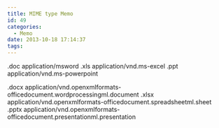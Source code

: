 ```yaml
---
title: MIME type Memo
id: 49
categories:
  - Memo
date: 2013-10-18 17:14:37
tags:
---
```


.doc application/msword
.xls application/vnd.ms-excel
.ppt application/vnd.ms-powerpoint

.docx application/vnd.openxmlformats-officedocument.wordprocessingml.document
.xlsx application/vnd.openxmlformats-officedocument.spreadsheetml.sheet
.pptx application/vnd.openxmlformats-officedocument.presentationml.presentation
